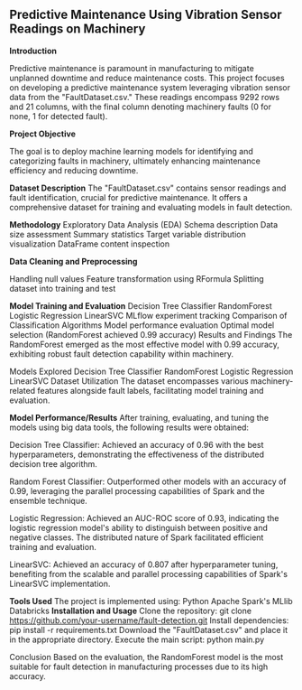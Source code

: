 ## Predictive Maintenance Using Vibration Sensor Readings on Machinery

**Introduction**

Predictive maintenance is paramount in manufacturing to mitigate unplanned downtime and reduce maintenance costs. This project focuses on developing a predictive maintenance system leveraging vibration sensor data from the "FaultDataset.csv." These readings encompass 9292 rows and 21 columns, with the final column denoting machinery faults (0 for none, 1 for detected fault).

**Project Objective**

The goal is to deploy machine learning models for identifying and categorizing faults in machinery, ultimately enhancing maintenance efficiency and reducing downtime.

**Dataset Description**
The "FaultDataset.csv" contains sensor readings and fault identification, crucial for predictive maintenance. It offers a comprehensive dataset for training and evaluating models in fault detection.

**Methodology**
Exploratory Data Analysis (EDA)
Schema description
Data size assessment
Summary statistics
Target variable distribution visualization
DataFrame content inspection

**Data Cleaning and Preprocessing**

Handling null values
Feature transformation using RFormula
Splitting dataset into training and test 

**Model Training and Evaluation**
Decision Tree Classifier
RandomForest
Logistic Regression
LinearSVC
MLflow experiment tracking
Comparison of Classification Algorithms
Model performance evaluation
Optimal model selection (RandomForest achieved 0.99 accuracy)
Results and Findings
The RandomForest emerged as the most effective model with 0.99 accuracy, exhibiting robust fault detection capability within machinery.

Models Explored
Decision Tree Classifier
RandomForest
Logistic Regression
LinearSVC
Dataset Utilization
The dataset encompasses various machinery-related features alongside fault labels, facilitating model training and evaluation.

**Model Performance/Results**
After training, evaluating, and tuning the models using big data tools, the following results were obtained:

Decision Tree Classifier: Achieved an accuracy of 0.96 with the best hyperparameters, demonstrating the effectiveness of the distributed decision tree algorithm.

Random Forest Classifier: Outperformed other models with an accuracy of 0.99, leveraging the parallel processing capabilities of Spark and the ensemble technique.

Logistic Regression: Achieved an AUC-ROC score of 0.93, indicating the logistic regression model's ability to distinguish between positive and negative classes. The distributed nature of Spark facilitated efficient training and evaluation.

LinearSVC: Achieved an accuracy of 0.807 after hyperparameter tuning, benefiting from the scalable and parallel processing capabilities of Spark's LinearSVC implementation.

**Tools Used**
The project is implemented using:
Python
Apache Spark's MLlib
Databricks
**Installation and Usage**
Clone the repository: git clone https://github.com/your-username/fault-detection.git
Install dependencies: pip install -r requirements.txt
Download the "FaultDataset.csv" and place it in the appropriate directory.
Execute the main script: python main.py

Conclusion
Based on the evaluation, the RandomForest model is the most suitable for fault detection in manufacturing processes due to its high accuracy.
